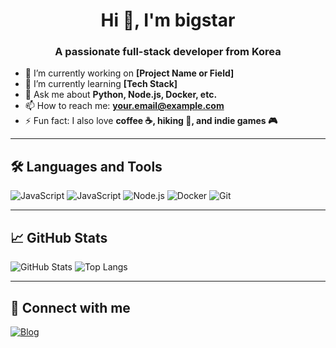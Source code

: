 <h1 align="center">Hi 👋, I'm bigstar</h1>
<h3 align="center">A passionate full-stack developer from Korea</h3>

- 🔭 I’m currently working on **[Project Name or Field]**
- 🌱 I’m currently learning **[Tech Stack]**
- 💬 Ask me about **Python, Node.js, Docker, etc.**
- 📫 How to reach me: **your.email@example.com**
- ⚡ Fun fact: I also love **coffee ☕, hiking 🥾, and indie games 🎮**

---

## 🛠️ Languages and Tools

![JavaScript](https://img.shields.io/badge/-JavaScript-333333?style=flat&logo=javascript)
![JavaScript](https://img.shields.io/badge/-Vue.js-333333?style=flat&logo=Vue.js)
![Node.js](https://img.shields.io/badge/-Node.js-333333?style=flat&logo=node.js)
![Docker](https://img.shields.io/badge/-Docker-333333?style=flat&logo=docker)
![Git](https://img.shields.io/badge/-Git-333333?style=flat&logo=git)

---

## 📈 GitHub Stats

![GitHub Stats](https://github-readme-stats.vercel.app/api?username=your-username&show_icons=true&theme=github_dark)
![Top Langs](https://github-readme-stats.vercel.app/api/top-langs/?username=your-username&layout=compact&theme=github_dark)

---

## 🤝 Connect with me

[![Blog](https://img.shields.io/badge/Blog-111111?style=flat&logo=tistory)](https://goldbigstar.tistory.com)
